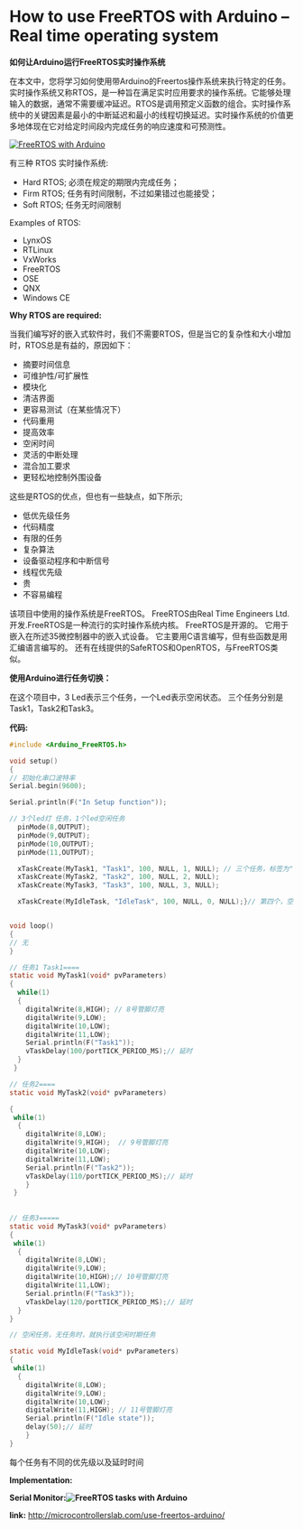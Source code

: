 # How to use FreeRTOS with Arduino – Real time operating system

**如何让Arduino运行FreeRTOS实时操作系统** 

在本文中，您将学习如何使用带Arduino的Freertos操作系统来执行特定的任务。实时操作系统又称RTOS，是一种旨在满足实时应用要求的操作系统。它能够处理输入的数据，通常不需要缓冲延迟。RTOS是调用预定义函数的组合。实时操作系统中的关键因素是最小的中断延迟和最小的线程切换延迟。实时操作系统的价值更多地体现在它对给定时间段内完成任务的响应速度和可预测性。

[![FreeRTOS with Arduino](http://microcontrollerslab.com/wp-content/uploads/2017/07/FreeRTOS-with-Arduino.jpg)](http://microcontrollerslab.com/wp-content/uploads/2017/07/FreeRTOS-with-Arduino.jpg)

有三种 RTOS 实时操作系统:

- Hard RTOS; 必须在规定的期限内完成任务；
- Firm RTOS; 任务有时间限制，不过如果错过也能接受；
- Soft RTOS; 任务无时间限制

Examples of RTOS:

- LynxOS
- RTLinux
- VxWorks
- FreeRTOS
- OSE
- QNX
- Windows CE

**Why RTOS are required:**

当我们编写好的嵌入式软件时，我们不需要RTOS，但是当它的复杂性和大小增加时，RTOS总是有益的，原因如下：

 - 摘要时间信息
 - 可维护性/可扩展性
 - 模块化
 - 清洁界面
 - 更容易测试（在某些情况下）
 - 代码重用
 - 提高效率
- 空闲时间
 - 灵活的中断处理
 - 混合加工要求
 - 更轻松地控制外围设备
 
这些是RTOS的优点，但也有一些缺点，如下所示;

 - 低优先级任务
 - 代码精度
 - 有限的任务
 - 复杂算法
 - 设备驱动程序和中断信号
 - 线程优先级
 - 贵
 - 不容易编程

该项目中使用的操作系统是FreeRTOS。 FreeRTOS由Real Time Engineers Ltd.开发.FreeRTOS是一种流行的实时操作系统内核。 FreeRTOS是开源的。 它用于嵌入在所述35微控制器中的嵌入式设备。 它主要用C语言编写，但有些函数是用汇编语言编写的。 还有在线提供的SafeRTOS和OpenRTOS，与FreeRTOS类似。

**使用Arduino进行任务切换：**

在这个项目中，3 Led表示三个任务，一个Led表示空闲状态。 三个任务分别是Task1，Task2和Task3。

**代码:**

```c
#include <Arduino_FreeRTOS.h>

void setup()
{
// 初始化串口波特率
Serial.begin(9600);

Serial.println(F("In Setup function"));

// 3个led灯 任务，1个led空闲任务
  pinMode(8,OUTPUT);
  pinMode(9,OUTPUT);
  pinMode(10,OUTPUT);
  pinMode(11,OUTPUT);

  xTaskCreate(MyTask1, "Task1", 100, NULL, 1, NULL); // 三个任务，标签为"Task1"~"Task3" ，优先权分别为1~3
  xTaskCreate(MyTask2, "Task2", 100, NULL, 2, NULL);
  xTaskCreate(MyTask3, "Task3", 100, NULL, 3, NULL);

  xTaskCreate(MyIdleTask, "IdleTask", 100, NULL, 0, NULL);}// 第四个，空闲任务，最高优先级0级


void loop()
{
// 无
}

// 任务1 Task1====
static void MyTask1(void* pvParameters)
{
  while(1)
  { 
    digitalWrite(8,HIGH); // 8号管脚灯亮
    digitalWrite(9,LOW); 
    digitalWrite(10,LOW);
    digitalWrite(11,LOW); 
    Serial.println(F("Task1"));
    vTaskDelay(100/portTICK_PERIOD_MS);// 延时
  }
 }

// 任务2====
static void MyTask2(void* pvParameters)

{ 
 while(1)
  { 
    digitalWrite(8,LOW);
    digitalWrite(9,HIGH);  // 9号管脚灯亮
    digitalWrite(10,LOW);
    digitalWrite(11,LOW);   
    Serial.println(F("Task2"));
    vTaskDelay(110/portTICK_PERIOD_MS);// 延时
    }
 }
 
 
// 任务3=====
static void MyTask3(void* pvParameters)
{ 
 while(1)
  { 
    digitalWrite(8,LOW);
    digitalWrite(9,LOW); 
    digitalWrite(10,HIGH);// 10号管脚灯亮
    digitalWrite(11,LOW);
    Serial.println(F("Task3"));
    vTaskDelay(120/portTICK_PERIOD_MS);// 延时
  }
}

// 空闲任务，无任务时，就执行该空闲时期任务

static void MyIdleTask(void* pvParameters)
{
 while(1)
  { 
    digitalWrite(8,LOW);
    digitalWrite(9,LOW); 
    digitalWrite(10,LOW);
    digitalWrite(11,HIGH); // 11号管脚灯亮
    Serial.println(F("Idle state"));
    delay(50);// 延时
    }
}
```
每个任务有不同的优先级以及延时时间

**Implementation:**



**Serial Monitor:![FreeRTOS tasks with Arduino](http://microcontrollerslab.com/wp-content/uploads/2017/07/FreeRTOS-tasks-with-Arduino.jpg)**

**link:**  http://microcontrollerslab.com/use-freertos-arduino/

